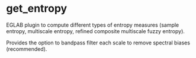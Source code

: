 # get_entropy

EGLAB plugin to compute different types of entropy measures (sample entropy, multiscale entropy, refined composite multiscale fuzzy entropy).

Provides the option to bandpass filter each scale to remove spectral biases (recommended).
